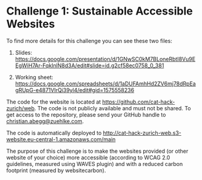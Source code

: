 # Challenge 1: Sustainable Accessible Websites

To find more details for this challenge you can see these two files:

1. Slides: https://docs.google.com/presentation/d/1GNwSC0kM7BLoneRbtI8Vu9EEgWiH7Ar-FqkInlN8d3A/edit#slide=id.g2cf58ec0758_0_381

2. Working sheet: https://docs.google.com/spreadsheets/d/1aDUFAmhHd2ZV6mj78dRpEagRUpG-e4871VIrQi39yl4/edit#gid=1575558236

The code for the website is located at https://github.com/cat-hack-zurich/web. The code is not publicly available
and must not be shared. To get access to the repository, please send your GitHub handle to christian.abegg@zuehlke.com.

The code is automatically deployed to http://cat-hack-zurich-web.s3-website.eu-central-1.amazonaws.com/main

The purpose of this challenge is to make the websites provided (or other website of your choice) more accessible (according to WCAG 2.0 guidelines, measured using WAVES plugin) and with a reduced carbon footprint (measured by websitecarbon).